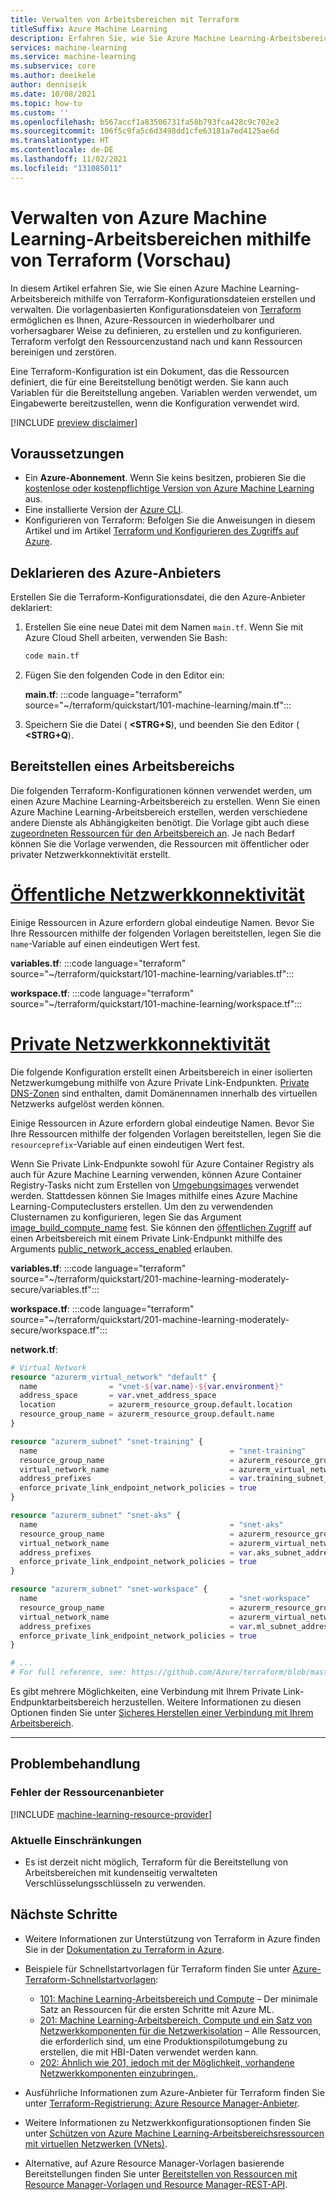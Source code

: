```yaml
---
title: Verwalten von Arbeitsbereichen mit Terraform
titleSuffix: Azure Machine Learning
description: Erfahren Sie, wie Sie Azure Machine Learning-Arbeitsbereiche mit Terraform verwalten.
services: machine-learning
ms.service: machine-learning
ms.subservice: core
ms.author: deeikele
author: denniseik
ms.date: 10/08/2021
ms.topic: how-to
ms.custom: ''
ms.openlocfilehash: b567accf1a83506731fa58b793fca428c9c702e2
ms.sourcegitcommit: 106f5c9fa5c6d3498dd1cfe63181a7ed4125ae6d
ms.translationtype: HT
ms.contentlocale: de-DE
ms.lasthandoff: 11/02/2021
ms.locfileid: "131085011"
---
```

# <a name="manage-azure-machine-learning-workspaces-using-terraform-preview"></a>Verwalten von Azure Machine Learning-Arbeitsbereichen mithilfe von Terraform (Vorschau)

In diesem Artikel erfahren Sie, wie Sie einen Azure Machine Learning-Arbeitsbereich mithilfe von Terraform-Konfigurationsdateien erstellen und verwalten. Die vorlagenbasierten Konfigurationsdateien von [Terraform](/azure/developer/terraform/) ermöglichen es Ihnen, Azure-Ressourcen in wiederholbarer und vorhersagbarer Weise zu definieren, zu erstellen und zu konfigurieren. Terraform verfolgt den Ressourcenzustand nach und kann Ressourcen bereinigen und zerstören. 

Eine Terraform-Konfiguration ist ein Dokument, das die Ressourcen definiert, die für eine Bereitstellung benötigt werden. Sie kann auch Variablen für die Bereitstellung angeben. Variablen werden verwendet, um Eingabewerte bereitzustellen, wenn die Konfiguration verwendet wird.

[!INCLUDE [preview disclaimer](../../includes/machine-learning-preview-generic-disclaimer.md)]

## <a name="prerequisites"></a>Voraussetzungen

* Ein **Azure-Abonnement**. Wenn Sie keins besitzen, probieren Sie die [kostenlose oder kostenpflichtige Version von Azure Machine Learning](https://azure.microsoft.com/free/) aus.
* Eine installierte Version der [Azure CLI](/cli/azure/).
* Konfigurieren von Terraform: Befolgen Sie die Anweisungen in diesem Artikel und im Artikel [Terraform und Konfigurieren des Zugriffs auf Azure](/azure/developer/terraform/get-started-cloud-shell).

## <a name="declare-the-azure-provider"></a>Deklarieren des Azure-Anbieters

Erstellen Sie die Terraform-Konfigurationsdatei, die den Azure-Anbieter deklariert:

1. Erstellen Sie eine neue Datei mit dem Namen `main.tf`. Wenn Sie mit Azure Cloud Shell arbeiten, verwenden Sie Bash:

    ```bash
    code main.tf
    ```

1. Fügen Sie den folgenden Code in den Editor ein:

    **main.tf**:
    :::code language="terraform" source="~/terraform/quickstart/101-machine-learning/main.tf":::

1. Speichern Sie die Datei ( **&lt;STRG+S**), und beenden Sie den Editor ( **&lt;STRG+Q**).

## <a name="deploy-a-workspace"></a>Bereitstellen eines Arbeitsbereichs

Die folgenden Terraform-Konfigurationen können verwendet werden, um einen Azure Machine Learning-Arbeitsbereich zu erstellen. Wenn Sie einen Azure Machine Learning-Arbeitsbereich erstellen, werden verschiedene andere Dienste als Abhängigkeiten benötigt. Die Vorlage gibt auch diese [zugeordneten Ressourcen für den Arbeitsbereich an](./concept-workspace.md#resources). Je nach Bedarf können Sie die Vorlage verwenden, die Ressourcen mit öffentlicher oder privater Netzwerkkonnektivität erstellt.

# <a name="public-network-connectivity"></a>[Öffentliche Netzwerkkonnektivität](#tab/publicworkspace)

Einige Ressourcen in Azure erfordern global eindeutige Namen. Bevor Sie Ihre Ressourcen mithilfe der folgenden Vorlagen bereitstellen, legen Sie die `name`-Variable auf einen eindeutigen Wert fest.

**variables.tf**:
:::code language="terraform" source="~/terraform/quickstart/101-machine-learning/variables.tf":::

**workspace.tf**:
:::code language="terraform" source="~/terraform/quickstart/101-machine-learning/workspace.tf":::

# <a name="private-network-connectivity"></a>[Private Netzwerkkonnektivität](#tab/privateworkspace)

Die folgende Konfiguration erstellt einen Arbeitsbereich in einer isolierten Netzwerkumgebung mithilfe von Azure Private Link-Endpunkten. [Private DNS-Zonen](../dns/private-dns-privatednszone.md) sind enthalten, damit Domänennamen innerhalb des virtuellen Netzwerks aufgelöst werden können.

Einige Ressourcen in Azure erfordern global eindeutige Namen. Bevor Sie Ihre Ressourcen mithilfe der folgenden Vorlagen bereitstellen, legen Sie die `resourceprefix`-Variable auf einen eindeutigen Wert fest.

Wenn Sie Private Link-Endpunkte sowohl für Azure Container Registry als auch für Azure Machine Learning verwenden, können Azure Container Registry-Tasks nicht zum Erstellen von [Umgebungsimages](/python/api/azureml-core/azureml.core.environment.environment?view=azure-ml-py&preserve-view=true) verwendet werden. Stattdessen können Sie Images mithilfe eines Azure Machine Learning-Computeclusters erstellen. Um den zu verwendenden Clusternamen zu konfigurieren, legen Sie das Argument [image_build_compute_name](https://registry.terraform.io/providers/hashicorp/azurerm/latest/docs/resources/machine_learning_workspace) fest. Sie können den [öffentlichen Zugriff](./how-to-configure-private-link.md?tabs=python#enable-public-access) auf einen Arbeitsbereich mit einem Private Link-Endpunkt mithilfe des Arguments [public_network_access_enabled](https://registry.terraform.io/providers/hashicorp/azurerm/latest/docs/resources/machine_learning_workspace) erlauben.

**variables.tf**:
:::code language="terraform" source="~/terraform/quickstart/201-machine-learning-moderately-secure/variables.tf":::

**workspace.tf**:
:::code language="terraform" source="~/terraform/quickstart/201-machine-learning-moderately-secure/workspace.tf":::

**network.tf**:
```terraform
# Virtual Network
resource "azurerm_virtual_network" "default" {
  name                = "vnet-${var.name}-${var.environment}"
  address_space       = var.vnet_address_space
  location            = azurerm_resource_group.default.location
  resource_group_name = azurerm_resource_group.default.name
}

resource "azurerm_subnet" "snet-training" {
  name                                           = "snet-training"
  resource_group_name                            = azurerm_resource_group.default.name
  virtual_network_name                           = azurerm_virtual_network.default.name
  address_prefixes                               = var.training_subnet_address_space
  enforce_private_link_endpoint_network_policies = true
}

resource "azurerm_subnet" "snet-aks" {
  name                                           = "snet-aks"
  resource_group_name                            = azurerm_resource_group.default.name
  virtual_network_name                           = azurerm_virtual_network.default.name
  address_prefixes                               = var.aks_subnet_address_space
  enforce_private_link_endpoint_network_policies = true
}

resource "azurerm_subnet" "snet-workspace" {
  name                                           = "snet-workspace"
  resource_group_name                            = azurerm_resource_group.default.name
  virtual_network_name                           = azurerm_virtual_network.default.name
  address_prefixes                               = var.ml_subnet_address_space
  enforce_private_link_endpoint_network_policies = true
}

# ...
# For full reference, see: https://github.com/Azure/terraform/blob/master/quickstart/201-machine-learning-moderately-secure/network.tf
```

Es gibt mehrere Möglichkeiten, eine Verbindung mit Ihrem Private Link-Endpunktarbeitsbereich herzustellen. Weitere Informationen zu diesen Optionen finden Sie unter [Sicheres Herstellen einer Verbindung mit Ihrem Arbeitsbereich](./how-to-secure-workspace-vnet.md#securely-connect-to-your-workspace).

---

## <a name="troubleshooting"></a>Problembehandlung

### <a name="resource-provider-errors"></a>Fehler der Ressourcenanbieter

[!INCLUDE [machine-learning-resource-provider](../../includes/machine-learning-resource-provider.md)]

### <a name="current-limitations"></a>Aktuelle Einschränkungen

* Es ist derzeit nicht möglich, Terraform für die Bereitstellung von Arbeitsbereichen mit kundenseitig verwalteten Verschlüsselungsschlüsseln zu verwenden.

## <a name="next-steps"></a>Nächste Schritte

* Weitere Informationen zur Unterstützung von Terraform in Azure finden Sie in der [Dokumentation zu Terraform in Azure](/azure/developer/terraform/).
* Beispiele für Schnellstartvorlagen für Terraform finden Sie unter [Azure-Terraform-Schnellstartvorlagen](https://github.com/Azure/terraform/tree/master/quickstart):
  
  * [101: Machine Learning-Arbeitsbereich und Compute](https://github.com/Azure/terraform/tree/master/quickstart/101-machine-learning) – Der minimale Satz an Ressourcen für die ersten Schritte mit Azure ML.
  * [201: Machine Learning-Arbeitsbereich, Compute und ein Satz von Netzwerkkomponenten für die Netzwerkisolation](https://github.com/Azure/terraform/tree/master/quickstart/201-machine-learning-moderately-secure) – Alle Ressourcen, die erforderlich sind, um eine Produktionspilotumgebung zu erstellen, die mit HBI-Daten verwendet werden kann.
  * [202: Ähnlich wie 201, jedoch mit der Möglichkeit, vorhandene Netzwerkkomponenten einzubringen.](https://github.com/Azure/terraform/tree/master/quickstart/202-machine-learning-moderately-secure-existing-VNet).
  
* Ausführliche Informationen zum Azure-Anbieter für Terraform finden Sie unter [Terraform-Registrierung: Azure Resource Manager-Anbieter](https://registry.terraform.io/providers/hashicorp/azurerm/latest/docs).
* Weitere Informationen zu Netzwerkkonfigurationsoptionen finden Sie unter [Schützen von Azure Machine Learning-Arbeitsbereichsressourcen mit virtuellen Netzwerken (VNets)](./how-to-network-security-overview.md).
* Alternative, auf Azure Resource Manager-Vorlagen basierende Bereitstellungen finden Sie unter [Bereitstellen von Ressourcen mit Resource Manager-Vorlagen und Resource Manager-REST-API](../azure-resource-manager/templates/deploy-rest.md).